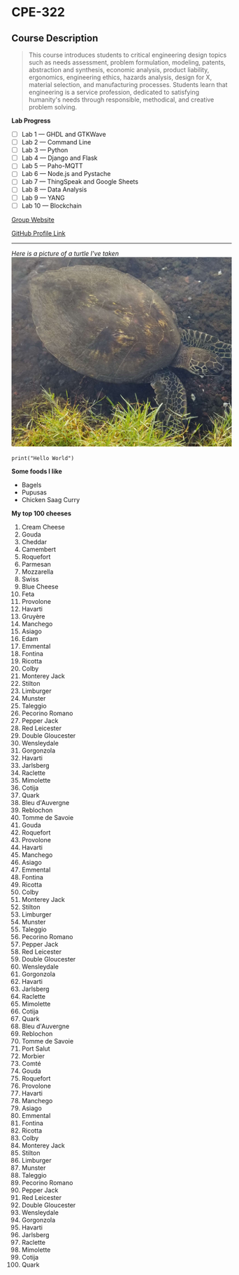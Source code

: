 # CPE-322
## Course Description
> This course introduces students to critical engineering design topics such as needs assessment, problem formulation, modeling, patents, abstraction and synthesis, economic analysis, product liability, ergonomics, engineering ethics, hazards analysis, design for X, material selection, and manufacturing processes. Students learn that engineering is a service profession, dedicated to satisfying humanity's needs through responsible, methodical, and creative problem solving.

**Lab Progress**
- [ ] Lab 1 — GHDL and GTKWave
- [ ] Lab 2 — Command Line
- [ ] Lab 3 — Python
- [ ] Lab 4 — Django and Flask
- [ ] Lab 5 — Paho-MQTT
- [ ] Lab 6 — Node.js and Pystache
- [ ] Lab 7 — ThingSpeak and Google Sheets
- [ ] Lab 8 — Data Analysis
- [ ] Lab 9 — YANG
- [ ] Lab 10 — Blockchain

[Group Website](https://sites.google.com/stevens.edu/cpe322group19/home)

[GitHub Profile Link](https://github.com/ARTorres22)

---

*Here is a picture of a turtle I've taken*
![example image](image1.jpg)

`print("Hello World")`

**Some foods I like**
- Bagels
- Pupusas
- Chicken Saag Curry

**My top 100 cheeses**
1. Cream Cheese
2. Gouda
3. Cheddar
4. Camembert
5. Roquefort
6. Parmesan
7. Mozzarella
8. Swiss
9. Blue Cheese
10. Feta
11. Provolone
12. Havarti
13. Gruyère
14. Manchego
15. Asiago
16. Edam
17. Emmental
18. Fontina
19. Ricotta
20. Colby
21. Monterey Jack
22. Stilton
23. Limburger
24. Munster
25. Taleggio
26. Pecorino Romano
27. Pepper Jack
28. Red Leicester
29. Double Gloucester
30. Wensleydale
31. Gorgonzola
32. Havarti
33. Jarlsberg
34. Raclette
35. Mimolette
36. Cotija
37. Quark
38. Bleu d'Auvergne
39. Reblochon
40. Tomme de Savoie
41. Gouda
42. Roquefort
43. Provolone
44. Havarti
45. Manchego
46. Asiago
47. Emmental
48. Fontina
49. Ricotta
50. Colby
51. Monterey Jack
52. Stilton
53. Limburger
54. Munster
55. Taleggio
56. Pecorino Romano
57. Pepper Jack
58. Red Leicester
59. Double Gloucester
60. Wensleydale
61. Gorgonzola
62. Havarti
63. Jarlsberg
64. Raclette
65. Mimolette
66. Cotija
67. Quark
68. Bleu d'Auvergne
69. Reblochon
70. Tomme de Savoie
71. Port Salut
72. Morbier
73. Comté
74. Gouda
75. Roquefort
76. Provolone
77. Havarti
78. Manchego
79. Asiago
80. Emmental
81. Fontina
82. Ricotta
83. Colby
84. Monterey Jack
85. Stilton
86. Limburger
87. Munster
88. Taleggio
89. Pecorino Romano
90. Pepper Jack
91. Red Leicester
92. Double Gloucester
93. Wensleydale
94. Gorgonzola
95. Havarti
96. Jarlsberg
97. Raclette
98. Mimolette
99. Cotija
100. Quark
